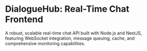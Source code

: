 # DialogueHub: Real-Time Chat Frontend

A robust, scalable real-time chat API built with Node.js and NestJS, featuring WebSocket integration, message queuing, cache, and comprehensive monitoring capabilities.